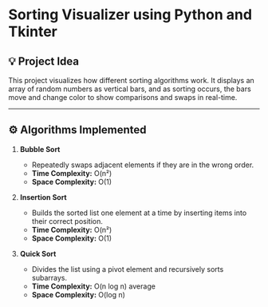 # Sorting Visualizer using Python and Tkinter

## 💡 Project Idea
This project visualizes how different sorting algorithms work.
It displays an array of random numbers as vertical bars, and as sorting occurs, 
the bars move and change color to show comparisons and swaps in real-time.

---

## ⚙️ Algorithms Implemented
1. **Bubble Sort**
   - Repeatedly swaps adjacent elements if they are in the wrong order.
   - **Time Complexity:** O(n²)
   - **Space Complexity:** O(1)

2. **Insertion Sort**
   - Builds the sorted list one element at a time by inserting items into their correct position.
   - **Time Complexity:** O(n²)
   - **Space Complexity:** O(1)

3. **Quick Sort**
   - Divides the list using a pivot element and recursively sorts subarrays.
   - **Time Complexity:** O(n log n) average
   - **Space Complexity:** O(log n)



